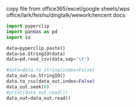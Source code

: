 
copy file from office365/excel/google sheets/wps office/lark/feishu/dingtalk/wework/tencent docs


```python
import pyperclip
import pandas as pd
import io

data=pyperclip.paste()
data=io.StringIO(data)
data=pd.read_csv(data,sep='\t')


```

```python
#data=data.to_string(index=False)
data_out=io.StringIO()
data.to_csv(data_out,index=False)
data_out.seek(0)
#print(data_out.read())
data_out=data_out.read()
```

